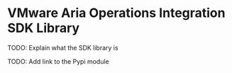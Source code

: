 # VMware Aria Operations Integration SDK Library

TODO: Explain what the SDK library is

TODO: Add link to the Pypi module

